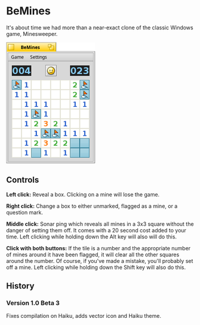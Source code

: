 # BeMines

It's about time we had more than a near-exact clone of the classic Windows game, Minesweeper.

![BeMines](BeMines.png "BeMines")

## Controls

**Left click:** Reveal a box. Clicking on a mine will lose the game.

**Right click:** Change a box to either unmarked, flagged as a mine, or a question mark.

**Middle click:** Sonar ping which reveals all mines in a 3x3 square without the danger of setting them off. It comes with a 20 second cost added to your time. Left clicking while holding down the Alt key will also will do this.

**Click with both buttons:** If the tile is a number and the appropriate number of mines around it have been flagged, it will clear all the other squares around the number. Of course, if you've made a mistake, you'll probably set off a mine. Left clicking while holding down the Shift key will also do this.

## History

### Version 1.0 Beta 3

Fixes compilation on Haiku, adds vector icon and Haiku theme.